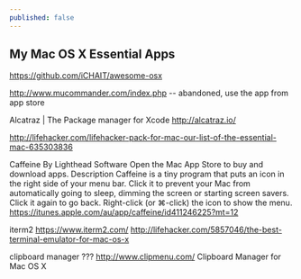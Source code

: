 ```yaml
---
published: false
---
```









## My Mac OS X Essential Apps

https://github.com/iCHAIT/awesome-osx

http://www.mucommander.com/index.php -- abandoned, use the app from app store

Alcatraz | The Package manager for Xcode
http://alcatraz.io/





http://lifehacker.com/lifehacker-pack-for-mac-our-list-of-the-essential-mac-635303836


Caffeine
By Lighthead Software
Open the Mac App Store to buy and download apps.
Description
Caffeine is a tiny program that puts an icon in the right side of your menu bar. Click it to prevent your Mac from automatically going to sleep, dimming the screen or starting screen savers. Click it again to go back. Right-click (or ⌘-click) the icon to show the menu.
https://itunes.apple.com/au/app/caffeine/id411246225?mt=12

iterm2
https://www.iterm2.com/
http://lifehacker.com/5857046/the-best-terminal-emulator-for-mac-os-x

clipboard manager ???
http://www.clipmenu.com/ Clipboard Manager for Mac OS X

